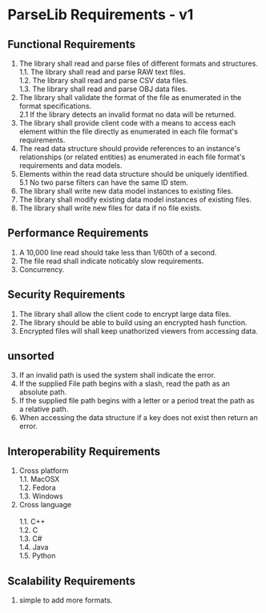 #  ParseLib Requirements - v1

## Functional Requirements
1. The library shall read and parse files of different formats and structures.</br>
1.1. The library shall read and parse RAW text files.</br>
1.2. The library shall read and parse CSV data files.</br>
1.3. The library shall read and parse OBJ data files.</br>
2. The library shall validate the format of the file as enumerated in the format specifications.</br>
2.1 If the library detects an invalid format no data will be returned.</br>
3. The library shall provide client code with a means to access each element within the file directly as enumerated in each file format's requirements.</br>
4. The read data structure should provide references to an instance's relationships (or related entities) as enumerated in each file format's requirements and data models.</br>
5. Elements within the read data structure should be uniquely identified.</br>
5.1 No two parse filters can have the same ID stem.</br>
6. The library shall write new data model instances to existing files.</br>
7. The library shall modify existing data model instances of existing files.</br>
8. The library shall write new files for data if no file exists.</br>

## Performance Requirements
1. A 10,000 line read should take less than 1/60th of a second.</br>
2. The file read shall indicate  noticably slow requirements.</br>
3. Concurrency.</br>

## Security Requirements
1. The library shall allow the client code to encrypt large data files.</br>
2. The library should be able to build using an encrypted hash function.</br>
3. Encrypted files will shall keep unathorized viewers from accessing data.</br>

## unsorted
3. If an invalid path is used the system shall indicate the error.</br>
4. If the supplied File path begins with a slash, read the path as an absolute path.</br>
5. If the supplied file path begins with a letter or a period treat the path as a relative path.</br>
6. When accessing the data structure if a key does not exist then return an error.</br>

## Interoperability Requirements
1. Cross platform</br>
1.1. MacOSX</br>
1.2. Fedora</br>
1.3. Windows</br>
2. Cross language</br>  
1.1. C++</br>
1.2. C</br>
1.3. C#</br>
1.4. Java</br>
1.5. Python</br>

## Scalability Requirements
1. simple to add more formats.</br>

